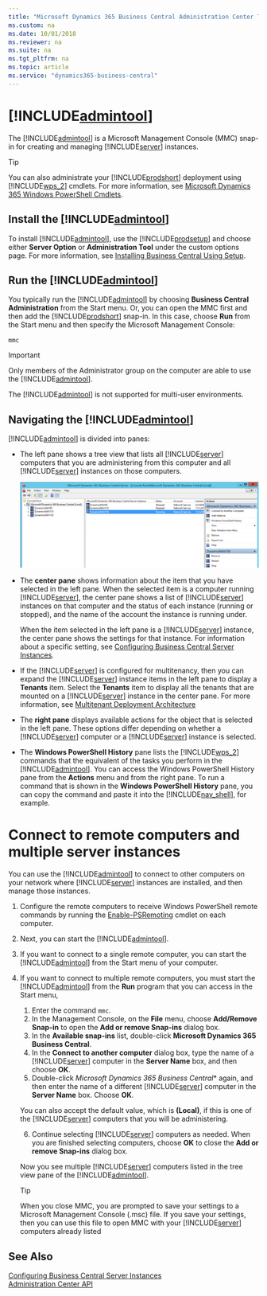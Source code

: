 ```yaml
---
title: "Microsoft Dynamics 365 Business Central Administration Center Tool"
ms.custom: na
ms.date: 10/01/2018
ms.reviewer: na
ms.suite: na
ms.tgt_pltfrm: na
ms.topic: article
ms.service: "dynamics365-business-central"
---
```

# [!INCLUDE[admintool](../developer/includes/admintool.md)]
The [!INCLUDE[admintool](../developer/includes/admintool.md)] is a Microsoft Management Console \(MMC\) snap-in for creating and managing [!INCLUDE[server](../developer/includes/server.md)] instances. 

> [!TIP]  
>  You can also administrate your [!INCLUDE[prodshort](../developer/includes/prodshort.md)] deployment using [!INCLUDE[wps_2](../developer/includes/wps_2_md.md)] cmdlets. For more information, see [Microsoft Dynamics 365 Windows PowerShell Cmdlets](https://docs.microsoft.com/en-us/powershell/business-central/overview).   

## Install the [!INCLUDE[admintool](../developer/includes/admintool.md)]

To install [!INCLUDE[admintool](../developer/includes/admintool.md)], use the [!INCLUDE[prodsetup](../developer/includes/prodsetup.md)] and choose either **Server Option** or **Administration Tool** under the custom options page. For more information, see [Installing Business Central Using Setup](../deployment/install-using-setup.md).


## Run the [!INCLUDE[admintool](../developer/includes/admintool.md)]  
You typically run the [!INCLUDE[admintool](../developer/includes/admintool.md)] by choosing **Business Central Administration** from the Start menu. Or, you can open the MMC first and then add the [!INCLUDE[prodshort](../developer/includes/prodshort.md)] snap-in. In this case, choose **Run** from the Start menu and then specify the Microsoft Management Console:  
  
```  
mmc  
```  
  
> [!IMPORTANT]  
>  Only members of the Administrator group on the computer are able to use the [!INCLUDE[admintool](../developer/includes/admintool.md)].
>  
> The [!INCLUDE[admintool](../developer/includes/admintool.md)] is not supported for multi-user environments.  
  
## Navigating the [!INCLUDE[admintool](../developer/includes/admintool.md)]
  
 [!INCLUDE[admintool](../developer/includes/admintool.md)] is divided into panes:  
  
-   The left pane shows a tree view that lists all [!INCLUDE[server](../developer/includes/server.md)] computers that you are administering from this computer and all [!INCLUDE[server](../developer/includes/server.md)] instances on those computers.   

  
 
     ![Console root with two server instances](../media/ConsoleRootExp.png "ConsoleRootExp")  
  
-   The **center pane** shows information about the item that you have selected in the left pane. When the selected item is a computer running [!INCLUDE[server](../developer/includes/server.md)], the center pane shows a list of [!INCLUDE[server](../developer/includes/server.md)] instances on that computer and the status of each instance \(running or stopped\), and the name of the account the instance is running under.  
  
     When the item selected in the left pane is a [!INCLUDE[server](../developer/includes/server.md)] instance, the center pane shows the settings for that instance. For information about a specific setting, see [Configuring Business Central Server Instances](configure-server-instance.md).  
  
-   If the [!INCLUDE[server](../developer/includes/server.md)] is configured for multitenancy, then you can expand the [!INCLUDE[server](../developer/includes/server.md)] instance items in the left pane to display a **Tenants** item. Select the **Tenants** item to display all the tenants that are mounted on a [!INCLUDE[server](../developer/includes/server.md)] instance in the center pane. For more information, see [Multitenant Deployment Architecture](../deployment/Multitenant-Deployment-Architecture.md)  
  
-   The **right pane** displays available actions for the object that is selected in the left pane. These options differ depending on whether a [!INCLUDE[server](../developer/includes/server.md)] computer or a [!INCLUDE[server](../developer/includes/server.md)] instance is selected.  
  
-   The **Windows PowerShell History** pane lists the [!INCLUDE[wps_2](../developer/includes/wps_2_md.md)] commands that the equivalent of the tasks you perform in the [!INCLUDE[admintool](../developer/includes/admintool.md)]. You can access the Windows PowerShell History pane from the **Actions** menu and from the right pane. To run a command that is shown in the **Windows PowerShell History** pane, you can copy the command and paste it into the [!INCLUDE[nav_shell](../developer/includes/nav_shell_md.md)], for example.

# Connect to remote computers and multiple server instances
You can use the [!INCLUDE[admintool](../developer/includes/admintool.md)] to connect to other computers on your network where [!INCLUDE[server](../developer/includes/server.md)] instances are installed, and then manage those instances.

1. Configure the remote computers to receive Windows PowerShell remote commands by running the [Enable-PSRemoting](https://docs.microsoft.com/en-us/powershell/module/microsoft.powershell.core/enable-psremoting) cmdlet on each computer.  
2. Next, you can start the [!INCLUDE[admintool](../developer/includes/admintool.md)].
3. If you want to connect to a single remote computer, you can start the [!INCLUDE[admintool](../developer/includes/admintool.md)] from the Start menu of your computer.
4. If you want to connect to multiple remote computers, you must start the [!INCLUDE[admintool](../developer/includes/admintool.md)] from the **Run** program that you can access in the Start menu, 
    1. Enter the command `mmc`.    
    2.  In the Management Console, on the **File** menu, choose **Add/Remove Snap-in** to open the **Add or remove Snap-ins** dialog box.   
    3.  In the **Available snap-ins** list, double-click **Microsoft Dynamics 365 Business Central**.   
    4.  In the **Connect to another computer** dialog box, type the name of a [!INCLUDE[server](../developer/includes/server.md)] computer in the **Server Name** box, and then choose **OK**.  
    5.  Double-click *Microsoft Dynamics 365 Business Central** again, and then enter the name of a different [!INCLUDE[server](../developer/includes/server.md)] computer in the **Server Name** box. Choose **OK**.  
  
     You can also accept the default value, which is **\(Local\)**, if this is one of the [!INCLUDE[server](../developer/includes/server.md)] computers that you will be administering.  
  
    6. Continue selecting [!INCLUDE[server](../developer/includes/server.md)] computers as needed. When you are finished selecting computers, choose **OK** to close the **Add or remove Snap-ins** dialog box.  
  
     Now you see multiple [!INCLUDE[server](../developer/includes/server.md)] computers listed in the tree view pane of the [!INCLUDE[admintool](../developer/includes/admintool.md)].  
  
    > [!TIP]  
    >  When you close MMC, you are prompted to save your settings to a Microsoft Management Console \(.msc\) file. If you save your settings, then you can use this file to open MMC with your [!INCLUDE[server](../developer/includes/server.md)] computers already listed  

## See Also
[Configuring Business Central Server Instances](configure-server-instance.md)  
[Administration Center API](administration-center-api.md)  
